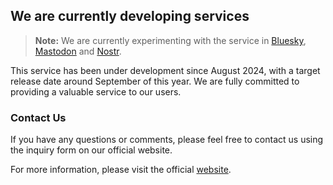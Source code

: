 ## We are currently developing services

> **Note:** We are currently experimenting with the service in [Bluesky](https://bsky.app/profile/evacuate.bsky.social), [Mastodon](https://mastodon.social/@evacuate) and [Nostr](https://www.evacuate.jp/socials).

This service has been under development since August 2024, with a target release date around September of this year. We are fully committed to providing a valuable service to our users.

### Contact Us

If you have any questions or comments, please feel free to contact us using the inquiry form on our official website.

For more information, please visit the official [website](https://www.evacuate.jp/).
